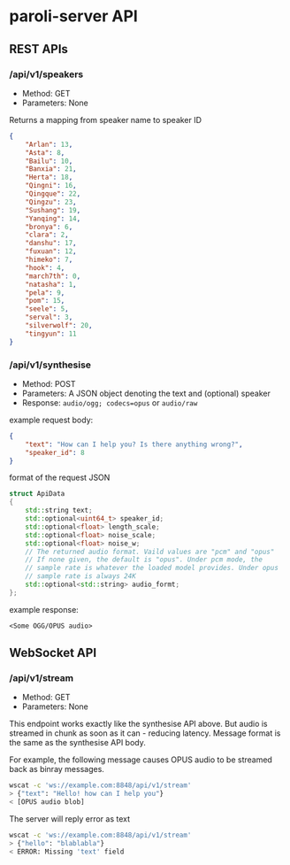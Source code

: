 # paroli-server API

## REST APIs

### /api/v1/speakers

* Method: GET
* Parameters: None

Returns a mapping from speaker name to speaker ID

```json
{
	"Arlan": 13,
	"Asta": 8,
	"Bailu": 10,
	"Banxia": 21,
	"Herta": 18,
	"Qingni": 16,
	"Qingque": 22,
	"Qingzu": 23,
	"Sushang": 19,
	"Yanqing": 14,
	"bronya": 6,
	"clara": 2,
	"danshu": 17,
	"fuxuan": 12,
	"himeko": 7,
	"hook": 4,
	"march7th": 0,
	"natasha": 1,
	"pela": 9,
	"pom": 15,
	"seele": 5,
	"serval": 3,
	"silverwolf": 20,
	"tingyun": 11
}
```

### /api/v1/synthesise

* Method: POST
* Parameters: A JSON object denoting the text and (optional) speaker
* Response: `audio/ogg; codecs=opus` or `audio/raw`

example request body:
```json
{
    "text": "How can I help you? Is there anything wrong?",
    "speaker_id": 8
}
```

format of the request JSON

```c++
struct ApiData
{
    std::string text;
    std::optional<uint64_t> speaker_id;
    std::optional<float> length_scale;
    std::optional<float> noise_scale;
    std::optional<float> noise_w;
    // The returned audio format. Vaild values are "pcm" and "opus"
    // If none given, the default is "opus". Under pcm mode, the
    // sample rate is whatever the loaded model provides. Under opus
    // sample rate is always 24K
    std::optional<std::string> audio_formt;
};

```

example response:

```
<Some OGG/OPUS audio>
```

## WebSocket API

### /api/v1/stream

* Method: GET
* Parameters: None

This endpoint works exactly like the synthesise API above. But audio is streamed in chunk as soon as it can - reducing latency. Message format is the same as the synthesise API body.

For example, the following message causes OPUS audio to be streamed back as binray messages.

```bash
wscat -c 'ws://example.com:8848/api/v1/stream' 
> {"text": "Hello! how can I help you"}
< [OPUS audio blob]
```

The server will reply error as text

```bash
wscat -c 'ws://example.com:8848/api/v1/stream' 
> {"hello": "blablabla"}
< ERROR: Missing 'text' field
```
